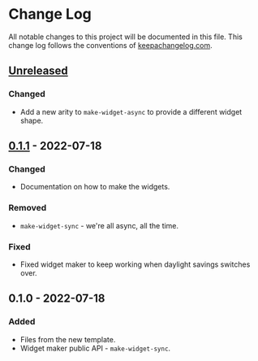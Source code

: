 # Change Log
All notable changes to this project will be documented in this file. This change log follows the conventions of [keepachangelog.com](http://keepachangelog.com/).

## [Unreleased]
### Changed
- Add a new arity to `make-widget-async` to provide a different widget shape.

## [0.1.1] - 2022-07-18
### Changed
- Documentation on how to make the widgets.

### Removed
- `make-widget-sync` - we're all async, all the time.

### Fixed
- Fixed widget maker to keep working when daylight savings switches over.

## 0.1.0 - 2022-07-18
### Added
- Files from the new template.
- Widget maker public API - `make-widget-sync`.

[Unreleased]: https://github.com/your-name/clojure-boost/compare/0.1.1...HEAD
[0.1.1]: https://github.com/your-name/clojure-boost/compare/0.1.0...0.1.1
